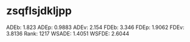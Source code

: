 # zsqflsjdkljpp

ADEb: 1.823
ADEp: 0.9883
ADEv: 2.154
FDEb: 3.346
FDEp: 1.9062
FDEv: 3.8136
Rank: 1217
WSADE: 1.4051
WSFDE: 2.6044